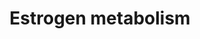 ---
annotations:
- id: PW:0001152
  parent: classic metabolic pathway
  type: Pathway Ontology
  value: steroid biosynthetic pathway
- id: PW:0000002
  parent: classic metabolic pathway
  type: Pathway Ontology
  value: classic metabolic pathway
- id: PW:0000780
  parent: classic metabolic pathway
  type: Pathway Ontology
  value: C18-steroid hormone biosynthetic pathway
- id: PW:0000010
  parent: classic metabolic pathway
  type: Pathway Ontology
  value: lipid metabolic pathway
authors:
- Conroy lipids
- Egonw
- LinaSchiffer
- DeSl
- WilliamJGriffiths
- Eweitz
citedin: ''
communities: []
description: Estrogen synthesis and metabolism. Data from W. Griffiths.  All metabolic
  reactions in this pathway model have been annotated with a Rhea identifier.
last-edited: 2024-07-26
ndex: null
organisms:
- Homo sapiens
redirect_from:
- /index.php/Pathway:WP5276
- /instance/WP5276
- /instance/WP5276_r134694
revision: r134694
schema-jsonld:
- '@context': https://schema.org/
  '@id': https://wikipathways.github.io/pathways/WP5276.html
  '@type': Dataset
  creator:
    '@type': Organization
    name: WikiPathways
  description: Estrogen synthesis and metabolism. Data from W. Griffiths.  All metabolic
    reactions in this pathway model have been annotated with a Rhea identifier.
  keywords:
  - 16alpha-Hydroxyestrone 16-glucuronide
  - 16alpha-Hydroxyestrone3-glucuronide
  - 16alpha-hydroxyestrone
  - 2-Hydroxyestradiol
  - 2-Methoxyestradiol
  - 2-Methoxyestrone
  - 2-Methoxyestrone3-glucuronide
  - 2-hydroxyestrone
  - 2-methoxy-17beta-estradiol3-glucuronide
  - 4-Hydroxyestradiol
  - 4-Hydroxyestrone
  - 4-Methoxyestradiol
  - 4-Methoxyestrone
  - 4-methoxy-17beta-estradiol3-glucuronide
  - 4-methoxyestrone 3-glucuronide
  - AKR1C3
  - Androstenedione
  - COMT
  - CYP19A1
  - CYP1A1
  - CYP1A2
  - CYP1B1
  - CYP2C19
  - CYP2C8
  - CYP2C9
  - CYP3A4
  - CYP3A5
  - CYP3A7
  - Estradiol
  - Estradiolglucuronate
  - Estriol
  - Estrone
  - Estrone sulfate
  - Estrone3-glucuronide
  - HSD17B1
  - HSD17B10
  - HSD17B12
  - HSD17B14
  - HSD17B2
  - HSD17B3
  - HSD17B4
  - HSD17B7
  - HSD17B8
  - STS
  - SULT1E1
  - Testosterone
  - UGT1A10
  - UGT1A8
  - UGT2A2
  - UGT2B7
  license: CC0
  name: Estrogen metabolism
seo: CreativeWork
title: Estrogen metabolism
wpid: WP5276
---